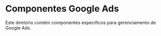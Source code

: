 
# Componentes Google Ads

Este diretório contém componentes específicos para gerenciamento de Google Ads.
